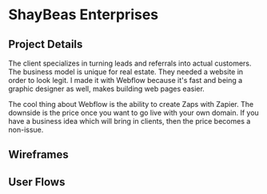 # ShayBeas Enterprises

## Project Details

The client specializes in turning leads and referrals into actual customers. The business model is unique for real estate. They needed a website in order to look legit. I made it with Webflow because it's fast and being a graphic designer as well, makes building web pages easier.

The cool thing about Webflow is the ability to create Zaps with Zapier. The downside is the price once you want to go live with your own domain. If you have a business idea which will bring in clients, then the price becomes a non-issue.

## Wireframes

## User Flows

